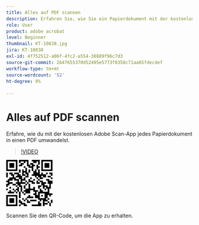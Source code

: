 ```yaml
---
title: Alles auf PDF scannen
description: Erfahren Sie, wie Sie ein Papierdokument mit der kostenlosen mobilen Adobe Scan-App in eine PDF-Datei konvertieren
role: User
product: adobe acrobat
level: Beginner
thumbnail: KT-10838.jpg
jira: KT-10838
exl-id: 4f752512-a06f-4fc2-a554-30889f96c7d3
source-git-commit: 2b47655370d52405e5773f0358c71aa65fdecdef
workflow-type: tm+mt
source-wordcount: '52'
ht-degree: 0%

---
```


# Alles auf PDF scannen

Erfahre, wie du mit der kostenlosen Adobe Scan-App jedes Papierdokument in einen PDF umwandelst.

>[!VIDEO](https://video.tv.adobe.com/v/3409254?quality=12&learn=on&hidetitle=true)

![QR-Code](../assets/Scanqrcode.jpg)

Scannen Sie den QR-Code, um die App zu erhalten.
